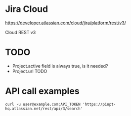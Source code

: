 # Jira Cloud

https://developer.atlassian.com/cloud/jira/platform/rest/v3/

Cloud REST v3

# TODO

- Project.active field is always true, is it needed?
- Project.url TODO

# API call examples

```
curl -u user@example.com:API_TOKEN 'https://pinpt-hq.atlassian.net/rest/api/3/search'
```
